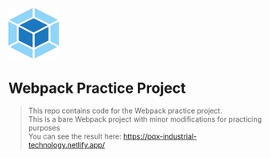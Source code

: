 <a href="https://webpack.js.org/" title="Webpack"><img src="./resources/icons/webpack.png" alt="Webpack logo" width="100px" height="100px"></a> 
# Webpack Practice Project
> This repo contains code for the Webpack practice project.</br>
> This is a bare Webpack project with minor modifications for practicing purposes</br>
> You can see the result here: https://pqx-industrial-technology.netlify.app/
